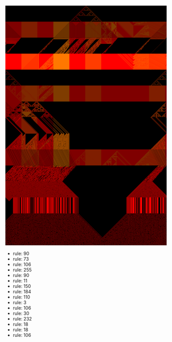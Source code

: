 ![photo](./output.png) 
 * rule: 90
* rule: 73
* rule: 106
* rule: 255
* rule: 90
* rule: 11
* rule: 150
* rule: 184
* rule: 110
* rule: 3
* rule: 106
* rule: 30
* rule: 232
* rule: 18
* rule: 18
* rule: 106
